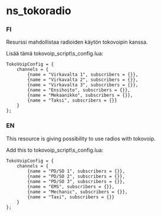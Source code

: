 # ns_tokoradio


### FI 
Resurssi mahdollistaa radioiden käytön tokovoipin kanssa.

Lisää tämä tokovoip_script\s_config.lua:

```
TokoVoipConfig = {
	channels = {
		{name = "Virkavalta 1", subscribers = {}},
		{name = "Virkavalta 2", subscribers = {}},
		{name = "Virkavalta 3", subscribers = {}},
		{name = "Ensihoito", subscribers = {}},
		{name = "Mekaanikko", subscribers = {}},
		{name = "Taksi", subscribers = {}}
	}
};
```
### EN

This resource is giving possibility to use radios with tokovoip.


Add this to tokovoip_script\s_config.lua:

```
TokoVoipConfig = {
	channels = {
		{name = "PD/SO 1", subscribers = {}},
		{name = "PD/SO 2", subscribers = {}},
		{name = "PD/SO 3", subscribers = {}},
		{name = "EMS", subscribers = {}},
		{name = "Mechanic", subscribers = {}},
		{name = "Taxi", subscribers = {}}
	}
};
```
